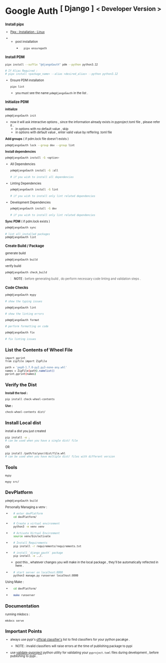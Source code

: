 # Google Auth <sup>[ Django ]</sup> <sup><small><b>< Developer Version ></b><small></sup>


### Install pipx

- [Pipx : Installation : Linux](https://docs.google.com/document/d/16jzSA98KBekGqaVJDZtr_7mC_CooHe49byiYcvixW0g/edit?tab=t.0#heading=h.ymbho9y6133c)


- - post installation
    - ```sh
        pipx ensurepath
        ```

### Install PDM

```sh
pipx install --suffix "@djangoGauth" pdm --python python3.12

# If Alias Required :
# pipx install <package_name> --alias <desired_alias> --python python3.12
```

- Ensure PDM installation
    ```sh
    pipx list
    ```
    - you must see the name `pdm@djangoGauth` in the list .

### Initialize PDM

**initialize** 
```sh
pdm@djangoGauth init
```
- now it will ask interactive options , since the information already exists in pyproject.toml file , please refer it .
    - in options with no default value , skip
    - in options with default value , enter valid value by reffering .toml file


**Add groups** ( if pdm.lock file doesn't exists )
```sh
pdm@djangoGauth lock --group dev --group lint
```

**Install dependencies**
```sh
pdm@djangoGauth install -G <option>
```

- All Dependencies
    ```sh
    pdm@djangoGauth install -G :all

    # if you wish to install all dependencies
    ```

- Linting Dependencies
    ```sh
    pdm@djangoGauth install -G lint

    # if you wish to install only lint related dependencies
    ```

- Development Dependencies
    ```sh
    pdm@djangoGauth install -G dev

    # if you wish to install only lint related dependencies
    ```

**Sync PDM** ( if pdm.lock exists )
```sh
pdm@djangoGauth sync
```

```sh
# list all installed packages
pdm@djangoGauth list
```

### Create Build / Package

generate build
```sh
pdm@djangoGauth build
```

verify build
```sh
pdm@djangoGauth check_build
```

> **NOTE** : before generating build , do perform necessary code linting and validation steps .


### Code Checks

```sh
pdm@djangoGauth mypy

# show the typing issues
```

```sh
pdm@djangoGauth lint

# show the linting errors
```

```sh
pdm@djangoGauth format

# perform formatting on code
```

```sh
pdm@djangoGauth fix

# fix linting issues 
```

## List the Contents of Wheel File
```sh
import pprint
from zipfile import ZipFile

path = 'pep8-1.7.0-py2.py3-none-any.whl'
names = ZipFile(path).namelist()
pprint.pprint(names)
```

## Verify the Dist

**Install the tool :**
```sh
pip install check-wheel-contents
```

**Use :**
```sh
check-wheel-contents dist/
```

## Install Local dist
install a dist you just created

```sh
pip install -e .
# can be used when you have a single dist/ file
```
OR
```sh
pip install /path/to/your/dist/file.whl
# can be used when you have multiple dist/ files with different version
```

## Tools

`mypy`
```sh
mypy src/
```

## DevPlatform


```sh
pdm@djangoGauth build
```

Personally Managing a venv :

- ```sh
    # enter devPlatform
    cd devPlatform/
    ```

- ```sh
    # Create a virtual environment 
    python3 -m venv venv
    ```

- ```sh
    # Activate Virtual Environment
    source venv/bin/activate
    ```

- ```sh
    # Install Requirements
    pip install -r requirements/requirements.txt
    ```

- ```sh
    # install `django_gauth` package
    pip install -e ../.
    ```
    - post this , whatever changes you will make in the local package , they'll be automatically reflected in here .

- ```sh
    # start server on localhost:8000
    python3 manage.py runserver localhost:8000
    ```

Using Make :

- ```sh
    cd devPlatform/
    ```

- ```sh
    make runserver
    ```

## Documentation


running mkdocs :

```sh
mkdocs serve
```

## Important Points

* always use pypi's [official classifier's](https://pypi.org/classifiers/) list to find classifiers for your python pacakge .
    - NOTE : invalid classifiers will raise errors at the time of publishing package to pypi

* use [validate-pyproject](https://pypi.org/project/validate-pyproject/) python utility for validating your `pyproject.toml` files during development , before publishing to pypi . 
